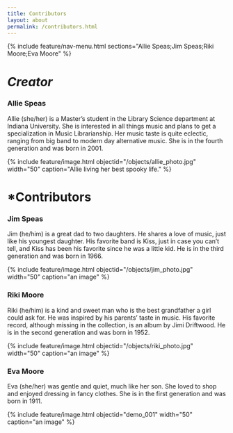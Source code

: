 ```yaml
---
title: Contributors
layout: about
permalink: /contributors.html
---
```

{% include feature/nav-menu.html sections="Allie Speas;Jim Speas;Riki Moore;Eva Moore" %}

# *Creator*

### Allie Speas
Allie (she/her) is a Master’s student in the Library Science department at Indiana University. She is interested in all things music and plans to get a specialization in Music Librarianship. Her music taste is quite eclectic, ranging from big band to modern day alternative music. She is in the fourth generation and was born in 2001.

{% include feature/image.html objectid="/objects/allie_photo.jpg" width="50" caption="Allie living her best spooky life." %}

# *Contributors

### Jim Speas
Jim (he/him) is a great dad to two daughters. He shares a love of music, just like his youngest daughter. His favorite band is Kiss, just in case you can’t tell, and Kiss has been his favorite since he was a little kid. He is in the third generation and was born in 1966.

{% include feature/image.html objectid="/objects/jim_photo.jpg" width="50" caption="an image" %}

### Riki Moore
Riki (he/him) is a kind and sweet man who is the best grandfather a girl could ask for. He was inspired by his parents’ taste in music. His favorite record, although missing in the collection, is an album by Jimi Driftwood. He is in the second generation and was born in 1952.

{% include feature/image.html objectid="/objects/riki_photo.jpg" width="50" caption="an image" %}

### Eva Moore
Eva (she/her) was gentle and quiet, much like her son. She loved to shop and enjoyed dressing in fancy clothes. She is in the first generation and was born in 1911.

{% include feature/image.html objectid="demo_001" width="50" caption="an image" %}  
